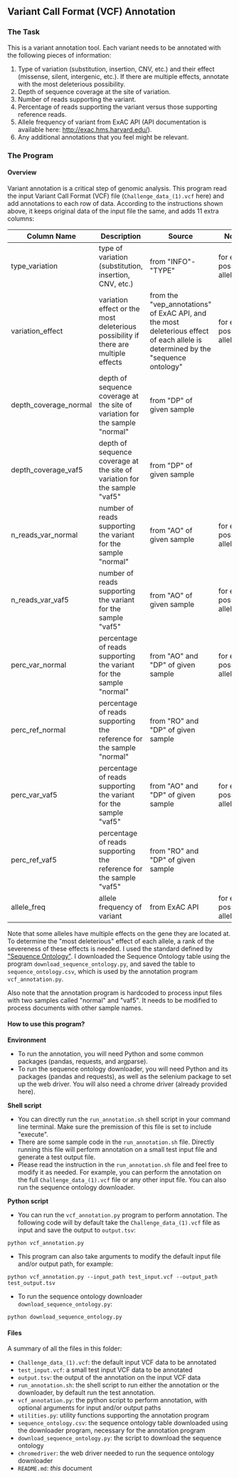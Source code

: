 ## Variant Call Format (VCF) Annotation


### The Task

This is a variant annotation tool. Each variant needs to be annotated with the following pieces of information:  

1. Type of variation (substitution, insertion, CNV, etc.) and their effect (missense, silent,
intergenic, etc.). If there are multiple effects, annotate with the most deleterious
possibility.  
2. Depth of sequence coverage at the site of variation.  
3. Number of reads supporting the variant.  
4. Percentage of reads supporting the variant versus those supporting reference reads.  
5. Allele frequency of variant from ExAC API (API documentation is available here:
http://exac.hms.harvard.edu/).  
6. Any additional annotations that you feel might be relevant.  

### The Program

#### Overview

Variant annotation is a critical step of genomic analysis. This program read the input Variant Call Format (VCF) file (`Challenge_data_(1).vcf` here) and add annotations to each row of data. According to the instructions shown above, it keeps original data of the input file the same, and adds 11 extra columns:

| Column Name           | Description                                                                        | Source                                                                                                                          | Note                     |
|-----------------------|------------------------------------------------------------------------------------|---------------------------------------------------------------------------------------------------------------------------------|--------------------------|
| type_variation        | type of variation (substitution, insertion, CNV, etc.)                             | from "INFO"-"TYPE"                                                                                                              | for each possible allele |
| variation_effect      | variation effect or the most deleterious possibility if there are multiple effects | from the "vep_annotations" of ExAC API, and the most deleterious effect of each allele is determined by the "sequence ontology" | for each possible allele |
| depth_coverage_normal | depth of sequence coverage at the site of variation for the sample "normal"        | from "DP" of given sample                                                                                                       |                          |
| depth_coverage_vaf5   | depth of sequence coverage at the site of variation for the sample "vaf5"          | from "DP" of given sample                                                                                                       |                          |
| n_reads_var_normal    | number of reads supporting the variant for the sample "normal"                     | from "AO" of given sample                                                                                                       | for each possible allele |
| n_reads_var_vaf5      | number of reads supporting the variant for the sample "vaf5"                       | from "AO" of given sample                                                                                                       | for each possible allele |
| perc_var_normal       | percentage of reads supporting the variant for the sample "normal"                 | from "AO" and "DP" of given sample                                                                                              | for each possible allele |
| perc_ref_normal       | percentage of reads supporting the reference for the sample "normal"               | from "RO" and "DP" of given sample                                                                                              |                          |
| perc_var_vaf5         | percentage of reads supporting the variant for the sample "vaf5"                   | from "AO" and "DP" of given sample                                                                                              | for each possible allele |
| perc_ref_vaf5         | percentage of reads supporting the reference for the sample "vaf5"                 | from "RO" and "DP" of given sample                                                                                              |                          |
| allele_freq           | allele frequency of variant                                                        | from ExAC API                                                                                                                   | for each possible allele |


Note that some alleles have multiple effects on the gene they are located at. To determine the "most deleterious" effect of each allele, a rank of the severeness of these effects is needed. I used the standard defined by ["Sequence Ontology"](https://m.ensembl.org/info/genome/variation/prediction/predicted_data.html). I downloaded the Sequence Ontology table using the program `download_sequence_ontology.py`, and saved the table to `sequence_ontology.csv`, which is used by the annotation program `vcf_annotation.py`.

Also note that the annotation program is hardcoded to process input files with two samples called "normal" and "vaf5". It needs to be modified to process documents with other sample names.

#### How to use this program?

**Environment**

- To run the annotation, you will need Python and some common packages (pandas, requests, and argparse).
- To run the sequence ontology downloader, you will need Python and its packages (pandas and requests), as well as the selenium package to set up the web driver. You will also need a chrome driver (already provided here). 

**Shell script**

- You can directly run the `run_annotation.sh` shell script in your command line terminal. Make sure the premission of this file is set to include "execute".
- There are some sample code in the `run_annotation.sh` file. Directly running this file will perform annotation on a small test input file and generate a test output file.
- Please read the instruction in the `run_annotation.sh` file and feel free to modify it as needed. For example, you can perform the annotation on the full `Challenge_data_(1).vcf` file or any other input file. You can also run the sequence ontology downloader.


**Python script**

- You can run the `vcf_annotation.py` program to perform annotation. The following code will by default take the `Challenge_data_(1).vcf` file as input and save the output to `output.tsv`:  
```
python vcf_annotation.py
```
- This program can also take arguments to modify the default input file and/or output path, for example:
```
python vcf_annotation.py --input_path test_input.vcf --output_path test_output.tsv
```
- To run the sequence ontology downloader `download_sequence_ontology.py`:  
```
python download_sequence_ontology.py 
```

#### Files

A summary of all the files in this folder:  
- `Challenge_data_(1).vcf`: the default input VCF data to be annotated  
- `test_input.vcf`: a small test input VCF data to be annotated  
- `output.tsv`: the output of the annotation on the input VCF data   
- `run_annotation.sh`: the shell script to run either the annotation or the downloader, by default run the test annotation.    
- `vcf_annotation.py`: the python script to perform annotation, with optional arguments for input and/or output paths
- `utilities.py`: utility functions supporting the annotation program  
- `sequence_ontology.csv`: the sequence ontology table downloaded using the downloader program, necessary for the annotation program 
- `download_sequence_ontology.py`: the script to download the sequence ontology   
- `chromedriver`: the web driver needed to run the sequence ontology downloader   
- `README.md`: *this* document  





